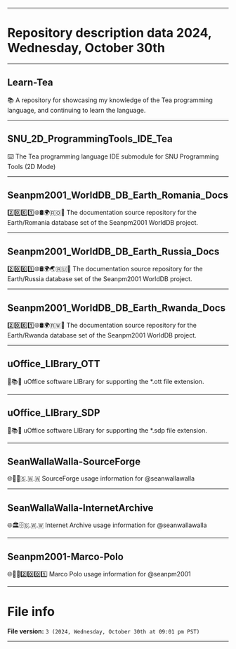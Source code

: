 
***

# Repository description data 2024, Wednesday, October 30th

---

## Learn-Tea

📚️ A repository for showcasing my knowledge of the Tea programming language, and continuing to learn the language. 

---

## SNU_2D_ProgrammingTools_IDE_Tea

⌨️ The Tea programming language IDE submodule for SNU Programming Tools (2D Mode)

---

## Seanpm2001_WorldDB_DB_Earth_Romania_Docs

2️⃣️0️⃣️0️⃣️1️⃣️🌐️🛢️🌍️🇷🇴️📖️ The documentation source repository for the Earth/Romania database set of the Seanpm2001 WorldDB project. 

---

## Seanpm2001_WorldDB_DB_Earth_Russia_Docs

2️⃣️0️⃣️0️⃣️1️⃣️🌐️🛢️🌍️🌏️🇷🇺️📖️ The documentation source repository for the Earth/Russia database set of the Seanpm2001 WorldDB project. 

---

## Seanpm2001_WorldDB_DB_Earth_Rwanda_Docs

2️⃣️0️⃣️0️⃣️1️⃣️🌐️🛢️🌍️🇷🇼️📖️ The documentation source repository for the Earth/Rwanda database set of the Seanpm2001 WorldDB project. 

---

## uOffice_LIBrary_OTT

📙️📚️💾️ uOffice software LIBrary for supporting the *.ott file extension.

---

## uOffice_LIBrary_SDP

📙️📚️💾️ uOffice software LIBrary for supporting the *.sdp file extension.

---

## SeanWallaWalla-SourceForge

🌐️💾️🔨️🇸.🇼.🇼 SourceForge usage information for @seanwallawalla

---

## SeanWallaWalla-InternetArchive

🌐️🏛️🗄️🇸.🇼.🇼 Internet Archive usage information for @seanwallawalla 

---

## Seanpm2001-Marco-Polo

🌐️🏐️💬️2️⃣️0️⃣️0️⃣️1️⃣️ Marco Polo usage information for @seanpm2001 

***

# File info

**File version:** `3 (2024, Wednesday, October 30th at 09:01 pm PST)`

***

